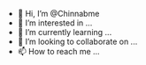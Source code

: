 - 👋 Hi, I’m @Chinnabme
- 👀 I’m interested in ...
- 🌱 I’m currently learning ...
- 💞️ I’m looking to collaborate on ...
- 📫 How to reach me ...

<!---
Chinnabme/Chinnabme is a ✨ special ✨ repository because its `README.md` (this file) appears on your GitHub profile.
You can click the Preview link to take a look at your changes.
--->

